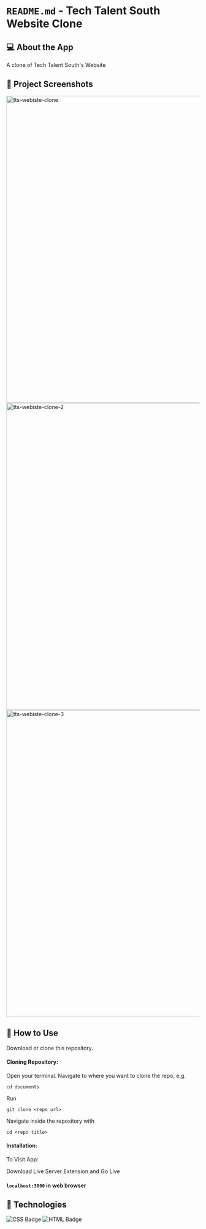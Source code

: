 # `README.md` - Tech Talent South Website Clone

## 💻 About the App

A clone of Tech Talent South's Website

## 📸 Project Screenshots

<img width="800" alt="tts-webiste-clone" src="https://user-images.githubusercontent.com/89995514/172070135-bd834516-de09-46d3-ba7d-ded753e060ea.png">
<img width="800" alt="tts-webiste-clone-2" src="https://user-images.githubusercontent.com/89995514/172070138-8b59041b-e2ce-4da7-bc29-94f2d3b730b7.png">
<img width="800" alt="tts-webiste-clone-3" src="https://user-images.githubusercontent.com/89995514/172070143-80f96eb3-d332-4d40-bc76-465d41b71a29.png">


## 📝 How to Use

Download or clone this repository.

#### Cloning Repository: 

Open your terminal. Navigate to where you want to clone the repo, e.g.

```
cd documents
```  
 
Run

```
git clone <repo url>
```

Navigate inside the repository with 

```
cd <repo title>
``` 

#### Installation:

To Visit App:

Download Live Server Extension and Go Live

#### `localhost:3000` in web browser


## 🔨 Technologies

![CSS Badge](https://img.shields.io/badge/CSS3-1572B6?style=for-the-badge&logo=css3&logoColor=white)
![HTML Badge](https://img.shields.io/badge/HTML5-E34F26?style=for-the-badge&logo=html5&logoColor=white)

